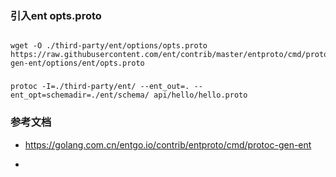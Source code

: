 


### 引入ent opts.proto

```

wget -O ./third-party/ent/options/opts.proto https://raw.githubusercontent.com/ent/contrib/master/entproto/cmd/protoc-gen-ent/options/ent/opts.proto

```

### 

```
protoc -I=./third-party/ent/ --ent_out=. --ent_opt=schemadir=./ent/schema/ api/hello/hello.proto

```

### 参考文档

- https://golang.com.cn/entgo.io/contrib/entproto/cmd/protoc-gen-ent

- 